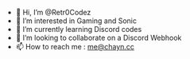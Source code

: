 - 👋 Hi, I’m @Retr0Codez
- 👀 I’m interested in Gaming and Sonic
- 🌱 I’m currently learning Discord codes
- 💞️ I’m looking to collaborate on a Discord Webhook
- 📫 How to reach me : me@chayn.cc

<!---
Retr0Codez/Retr0Codez is a ✨ special ✨ repository because its `README.md` (this file) appears on your GitHub profile.
You can click the Preview link to take a look at your changes.
--->
